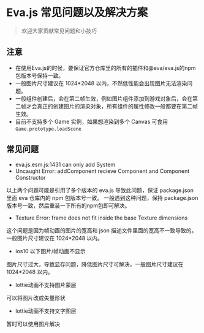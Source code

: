 # Eva.js 常见问题以及解决方案

> 欢迎大家贡献常见问题和小技巧

## 注意
- 在使用Eva.js的时候，要保证官方仓库里的所有的插件和@eva/eva.js的npm包版本号保持一致。
- 一般图片尺寸建议在 1024*2048 以内，不然低性能会出现图片无法渲染问题。
- 一般组件创建后，会在第二帧生效，例如图片组件添加到游戏对象后，会在第二帧才会真正的创建图片的渲染对象，所有组件的属性修改一般都要在第二帧生效。
- 目前不支持多个 Game 实例，如果想渲染到多个 Canvas 可食用`Game.prototype.loadScene`

## 常见问题
- eva.js.esm.js:1431 can only add System
- Uncaught Error: addComponent recieve Component and Component Constructor

以上两个问题可能是引用了多个版本的 eva.js 导致此问题，保证 package.json 里面 eva 仓库内的 npm 包版本号一致。
一般遇到这种问题，保持 package.json 版本号一致，然后重装一下所有的npm包即可解决。

- Texture Error: frame does not fit inside the base Texture dimensions

这个问题是因为帧动画的图片的宽高和 json 描述文件里面的宽高不一致导致的。一般图片尺寸建议在 1024*2048 以内。

- ios10 以下图片/帧动画不显示

图片尺寸过大，导致显存问题，降低图片尺寸可解决，一般图片尺寸建议在 1024*2048 以内。

- lottie动画不支持图片蒙层

可以将图片改成矢量形状

- lottie动画不支持文字图层

暂时可以使用图片解决